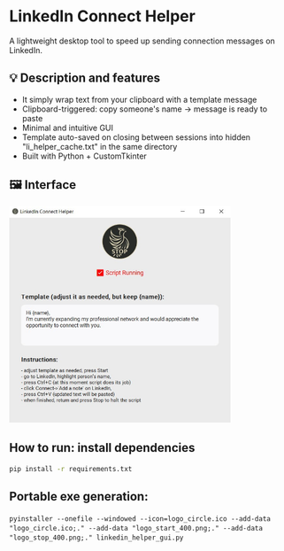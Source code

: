 # LinkedIn Connect Helper

A lightweight desktop tool to speed up sending connection messages on LinkedIn.

## 💡 Description and features
- It simply wrap text from your clipboard with a template message
- Clipboard-triggered: copy someone's name → message is ready to paste
- Minimal and intuitive GUI
- Template auto-saved on closing between sessions into hidden "li_helper_cache.txt" in the same directory
- Built with Python + CustomTkinter

## 🖼️ Interface
<img src="li_helper_screen.jpg" alt="App Screenshot" width="400">


## How to run: install dependencies
```bash
pip install -r requirements.txt
```

## Portable exe generation:
```pyinstaller --onefile --windowed --icon=logo_circle.ico --add-data "logo_circle.ico;." --add-data "logo_start_400.png;." --add-data "logo_stop_400.png;." linkedin_helper_gui.py```
